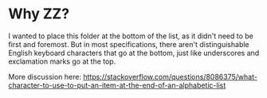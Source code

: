 # Why ZZ?

I wanted to place this folder at the bottom of the list, as it didn't need to be first and foremost. But in most specifications, there aren't distinguishable English keyboard characters that go at the bottom, just like underscores and exclamation marks go at the top. 

More discussion here: https://stackoverflow.com/questions/8086375/what-character-to-use-to-put-an-item-at-the-end-of-an-alphabetic-list
